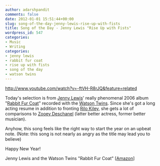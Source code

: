 ```yaml
---
author: adarshpandit
comments: false
date: 2012-01-01 15:51:44+00:00
slug: song-of-the-day-jenny-lewis-rise-up-with-fists
title: Song of the Day - Jenny Lewis "Rise Up with Fists"
wordpress_id: 547
categories:
- Music
- Writing
categories:
- jenny lewis
- rabbit fur coat
- rise up with fists
- song of the day
- watson twins
---
```


http://www.youtube.com/watch?v=-ftVH-R8rJQ&feature=related

Today's selection is from [Jenny Lewis](http://www.jennylewis.com/home)' really phenomenal 2006 album "[Rabbit Fur Coat](http://www.amazon.com/gp/product/B000CQQHPY/ref=as_li_ss_il?ie=UTF8&tag=whmomyth-20&linkCode=as2&camp=1789&creative=390957&creativeASIN=B000CQQHPY)" recorded with the [Watson Twins](http://www.thewatsontwins.com/). Since she's got a long acting resume in addition to fronting [Rilo Kiley](http://www.thewatsontwins.com/), she gets a lot of comparisons to [Zooey Deschanel](http://www.amazon.com/gp/product/B0012IWHQO/ref=as_li_ss_il?ie=UTF8&tag=whmomyth-20&linkCode=as2&camp=1789&creative=390957&creativeASIN=B0012IWHQO) (latter better actress, former better musician).

Anyhow, this song feels like the right way to start the year on an upbeat note. (Note: this song is not nearly as angry as the title may lead you to believe)

Happy New Year!

Jenny Lewis and the Watson Twins "Rabbit Fur Coat" [[Amazon](http://www.amazon.com/gp/product/B000CQQHPY/ref=as_li_ss_il?ie=UTF8&tag=whmomyth-20&linkCode=as2&camp=1789&creative=390957&creativeASIN=B000CQQHPY)]
